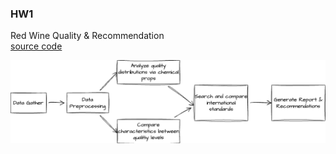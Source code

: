 ### HW1
Red Wine Quality & Recommendation  
[source code](https://github.com/patty111/ds/blob/main/HW01/main.py)  

    
![flowchart](https://github.com/patty111/ds/blob/main/HW01/HW1-flow.png)  
